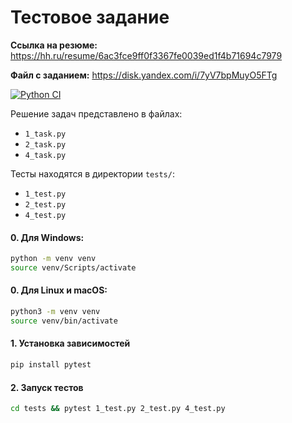 # Тестовое задание

**Ссылка на резюме:** https://hh.ru/resume/6ac3fce9ff0f3367fe0039ed1f4b71694c7979

**Файл с заданием:** https://disk.yandex.com/i/7yV7bpMuyO5FTg

[![Python CI](https://github.com/vadimbelan/performance-lab/actions/workflows/python-ci.yml/badge.svg)](https://github.com/vadimbelan/performance-lab/actions/workflows/python-ci.yml)

Решение задач представлено в файлах:
  - `1_task.py`
  - `2_task.py`
  - `4_task.py`

Тесты находятся в директории `tests/`:
  - `1_test.py`
  - `2_test.py`
  - `4_test.py`

#### 0. Для Windows:
```bash
python -m venv venv
source venv/Scripts/activate
```

#### 0. Для Linux и macOS:
```bash
python3 -m venv venv
source venv/bin/activate
```

#### 1. Установка зависимостей
```bash
pip install pytest
```

#### 2. Запуск тестов
```bash
cd tests && pytest 1_test.py 2_test.py 4_test.py
```
